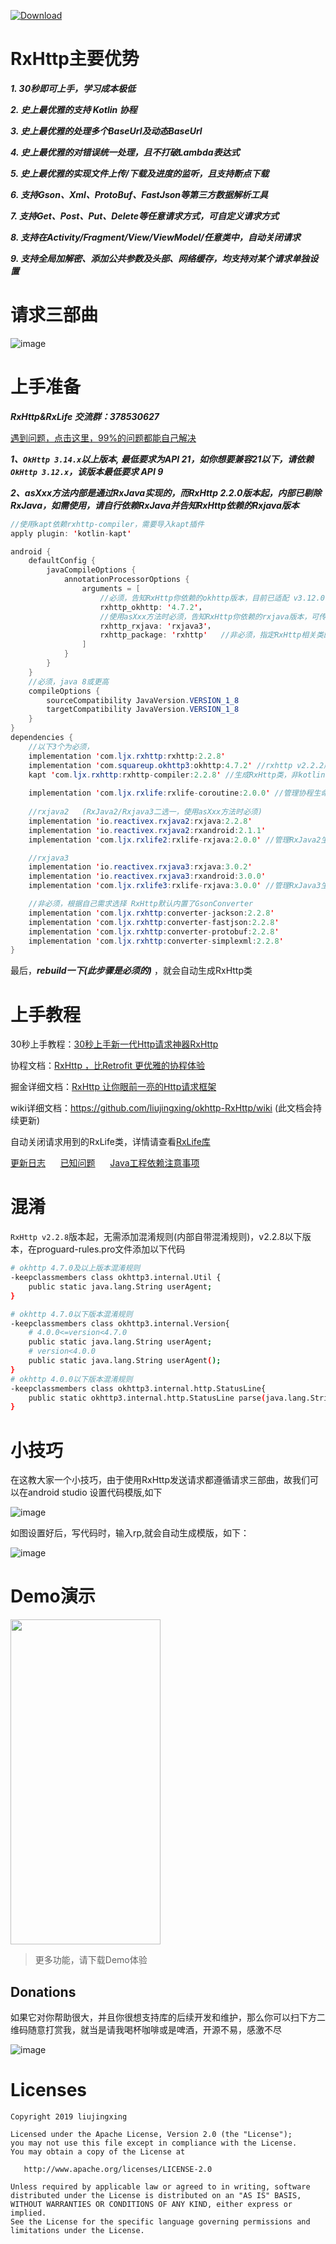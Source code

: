 [ ![Download](https://api.bintray.com/packages/32774707/maven/rxhttp2/images/download.svg) ](https://bintray.com/32774707/maven/rxhttp2/_latestVersion)

# RxHttp主要优势

  ***1. 30秒即可上手，学习成本极低***

  ***2. 史上最优雅的支持 Kotlin 协程***

  ***3. 史上最优雅的处理多个BaseUrl及动态BaseUrl***

  ***4. 史上最优雅的对错误统一处理，且不打破Lambda表达式***

  ***5. 史上最优雅的实现文件上传/下载及进度的监听，且支持断点下载***

  ***6. 支持Gson、Xml、ProtoBuf、FastJson等第三方数据解析工具***

  ***7. 支持Get、Post、Put、Delete等任意请求方式，可自定义请求方式***

  ***8. 支持在Activity/Fragment/View/ViewModel/任意类中，自动关闭请求***

  ***9. 支持全局加解密、添加公共参数及头部、网络缓存，均支持对某个请求单独设置***

# 请求三部曲

![image](https://github.com/liujingxing/okhttp-RxHttp/blob/master/screen/rxhttp_trilogy.jpg)
  
# 上手准备

***RxHttp&RxLife 交流群：378530627***

[遇到问题，点击这里，99%的问题都能自己解决](https://github.com/liujingxing/okhttp-RxHttp/wiki/FAQ)

***1、`OkHttp 3.14.x`以上版本, 最低要求为API 21，如你想要兼容21以下，请依赖`OkHttp 3.12.x`，该版本最低要求 API 9***

***2、asXxx方法内部是通过RxJava实现的，而RxHttp 2.2.0版本起，内部已剔除RxJava，如需使用，请自行依赖RxJava并告知RxHttp依赖的Rxjava版本***

```java
//使用kapt依赖rxhttp-compiler，需要导入kapt插件
apply plugin: 'kotlin-kapt'

android {
    defaultConfig {
        javaCompileOptions {
            annotationProcessorOptions {
                arguments = [
                    //必须，告知RxHttp你依赖的okhttp版本，目前已适配 v3.12.0 - v4.7.2版本  (v4.3.0除外)
                    rxhttp_okhttp: '4.7.2'，
                    //使用asXxx方法时必须，告知RxHttp你依赖的rxjava版本，可传入rxjava2、rxjava3
                    rxhttp_rxjava: 'rxjava3'， 
                    rxhttp_package: 'rxhttp'   //非必须，指定RxHttp相关类的生成路径，即包名
                ]
            }
        }
    }
    //必须，java 8或更高
    compileOptions {
        sourceCompatibility JavaVersion.VERSION_1_8
        targetCompatibility JavaVersion.VERSION_1_8
    }
}
dependencies {
    //以下3个为必须，
    implementation 'com.ljx.rxhttp:rxhttp:2.2.8'
    implementation 'com.squareup.okhttp3:okhttp:4.7.2' //rxhttp v2.2.2版本起，需要手动依赖okhttp
    kapt 'com.ljx.rxhttp:rxhttp-compiler:2.2.8' //生成RxHttp类，非kotlin项目，请使用annotationProcessor代替kapt
    
    implementation 'com.ljx.rxlife:rxlife-coroutine:2.0.0' //管理协程生命周期，页面销毁，关闭请求
    
    //rxjava2   (RxJava2/Rxjava3二选一，使用asXxx方法时必须)
    implementation 'io.reactivex.rxjava2:rxjava:2.2.8'
    implementation 'io.reactivex.rxjava2:rxandroid:2.1.1'
    implementation 'com.ljx.rxlife2:rxlife-rxjava:2.0.0' //管理RxJava2生命周期，页面销毁，关闭请求

    //rxjava3
    implementation 'io.reactivex.rxjava3:rxjava:3.0.2'
    implementation 'io.reactivex.rxjava3:rxandroid:3.0.0'
    implementation 'com.ljx.rxlife3:rxlife-rxjava:3.0.0' //管理RxJava3生命周期，页面销毁，关闭请求

    //非必须，根据自己需求选择 RxHttp默认内置了GsonConverter
    implementation 'com.ljx.rxhttp:converter-jackson:2.2.8'
    implementation 'com.ljx.rxhttp:converter-fastjson:2.2.8'
    implementation 'com.ljx.rxhttp:converter-protobuf:2.2.8'
    implementation 'com.ljx.rxhttp:converter-simplexml:2.2.8'
}
```

最后，***rebuild一下(此步骤是必须的)*** ，就会自动生成RxHttp类
  

# 上手教程

30秒上手教程：[30秒上手新一代Http请求神器RxHttp](https://juejin.im/post/5cfcbbcbe51d455a694f94df)

协程文档：[RxHttp ，比Retrofit 更优雅的协程体验](https://juejin.im/post/5e77604fe51d4527066eb81a#heading-2)

掘金详细文档：[RxHttp 让你眼前一亮的Http请求框架](https://juejin.im/post/5ded221a518825125d14a1d4)

wiki详细文档：https://github.com/liujingxing/okhttp-RxHttp/wiki  (此文档会持续更新)


自动关闭请求用到的RxLife类，详情请查看[RxLife库](https://github.com/liujingxing/RxLife)

[更新日志](https://github.com/liujingxing/okhttp-RxHttp/wiki/%E6%9B%B4%E6%96%B0%E6%97%A5%E5%BF%97) &nbsp;&nbsp;&nbsp;&nbsp;
[已知问题](https://github.com/liujingxing/okhttp-RxHttp/wiki/%E5%B7%B2%E7%9F%A5%E9%97%AE%E9%A2%98) &nbsp;&nbsp;&nbsp;&nbsp;
[Java工程依赖注意事项](https://github.com/liujingxing/okhttp-RxHttp/wiki/Java%E5%B7%A5%E7%A8%8B%E4%BE%9D%E8%B5%96)


# 混淆

`RxHttp v2.2.8`版本起，无需添加混淆规则(内部自带混淆规则)，v2.2.8以下版本，在proguard-rules.pro文件添加以下代码

```bash
# okhttp 4.7.0及以上版本混淆规则
-keepclassmembers class okhttp3.internal.Util {
    public static java.lang.String userAgent;
}

# okhttp 4.7.0以下版本混淆规则
-keepclassmembers class okhttp3.internal.Version{
    # 4.0.0<=version<4.7.0
    public static java.lang.String userAgent;
    # version<4.0.0
    public static java.lang.String userAgent();
}
# okhttp 4.0.0以下版本混淆规则
-keepclassmembers class okhttp3.internal.http.StatusLine{
    public static okhttp3.internal.http.StatusLine parse(java.lang.String);
}
```

# 小技巧

在这教大家一个小技巧，由于使用RxHttp发送请求都遵循请求三部曲，故我们可以在android studio 设置代码模版,如下

![image](https://github.com/liujingxing/RxHttp/blob/master/screen/templates.png)

如图设置好后，写代码时，输入rp,就会自动生成模版，如下：

![image](https://github.com/liujingxing/RxHttp/blob/master/screen/templates_demo.gif)


# Demo演示
<img src="https://github.com/liujingxing/RxHttp/blob/master/screen/screenrecorder-2019-11-27_22_56_26.gif" width = "240" height = "520" />

> 更多功能，请下载Demo体验

## Donations
如果它对你帮助很大，并且你很想支持库的后续开发和维护，那么你可以扫下方二维码随意打赏我，就当是请我喝杯咖啡或是啤酒，开源不易，感激不尽

![image](https://github.com/liujingxing/RxHttp/blob/master/screen/donations.jpeg)


# Licenses
```
Copyright 2019 liujingxing

Licensed under the Apache License, Version 2.0 (the "License");
you may not use this file except in compliance with the License.
You may obtain a copy of the License at

   http://www.apache.org/licenses/LICENSE-2.0

Unless required by applicable law or agreed to in writing, software
distributed under the License is distributed on an "AS IS" BASIS,
WITHOUT WARRANTIES OR CONDITIONS OF ANY KIND, either express or implied.
See the License for the specific language governing permissions and
limitations under the License.
```

